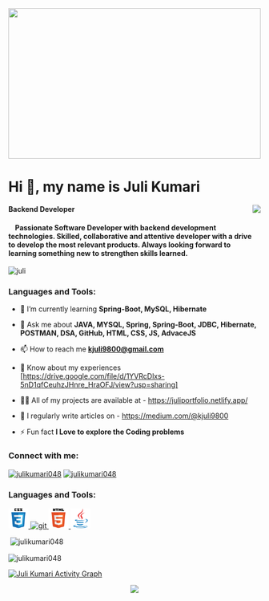 <img width="100%" height="300px" align="center" src="https://image.shutterstock.com/image-vector/programming-web-banner-best-languages-600w-1676060566.jpg" />
<h1>Hi 👋, my name is Juli Kumari</h2>
 <b font-size='50px'>Backend Developer</b>


<img border-radius="10px" align="right" height="220px" src="https://media4.giphy.com/media/ndM7oIOjaDQOhMKtF3/giphy.gif?cid=ecf05e47e475q3mx27994b8k2a4118cfpg4e4uea8d7pnmpf&rid=giphy.gif&ct=g" />
<h4>  &nbsp;&nbsp;&nbsp;&nbsp;Passionate Software Developer with backend development technologies. Skilled, collaborative and attentive developer with a drive to develop the most relevant products. Always looking forward to learning something new to strengthen skills learned.</h4>

<p align="left"> <img src="https://komarev.com/ghpvc/?username=sharmacs8853&label=Profile%20views&color=0e75b6&style=flat" alt="juli" /> </p>


<h3 align="left">Languages and Tools:</h3>

- 🌱 I’m currently learning **Spring-Boot, MySQL, Hibernate**

- 💬 Ask me about **JAVA, MYSQL, Spring, Spring-Boot, JDBC, Hibernate, POSTMAN, DSA, GitHub, HTML, CSS, JS, AdvaceJS**

- 📫 How to reach me **kjuli9800@gmail.com**

- 📄 Know about my experiences [https://drive.google.com/file/d/1YVRcDlxs-5nD1qfCeuhzJHnre_HraOFJ/view?usp=sharing]

- 👨‍💻  All of my projects are available at - https://juliportfolio.netlify.app/

- 📝 I regularly write articles on - https://medium.com/@kjuli9800

- ⚡ Fun fact **I Love to explore the Coding problems**

<h3 align="left">Connect with me:</h3>
<p align="left">
<a href="https://linkedin.com/in/julikumari048" target="blank"><img align="center" src="https://raw.githubusercontent.com/rahuldkjain/github-profile-readme-generator/master/src/images/icons/Social/linked-in-alt.svg" alt="julikumari048" height="30" width="40" /></a>
<a href="https://www.hackerrank.com/julikumari048" target="blank"><img align="center" src="https://raw.githubusercontent.com/rahuldkjain/github-profile-readme-generator/master/src/images/icons/Social/hackerrank.svg" alt="julikumari048" height="30" width="40" /></a>

</p>

<h3 align="left">Languages and Tools:</h3>
<p align="left"> <a href="https://www.w3schools.com/css/" target="_blank" rel="noreferrer"> <img src="https://raw.githubusercontent.com/devicons/devicon/master/icons/css3/css3-original-wordmark.svg" alt="css3" width="40" height="40"/> </a> <a href="https://git-scm.com/" target="_blank" rel="noreferrer"> <img src="https://www.vectorlogo.zone/logos/git-scm/git-scm-icon.svg" alt="git" width="40" height="40"/> </a> <a href="https://www.w3.org/html/" target="_blank" rel="noreferrer"> <img src="https://raw.githubusercontent.com/devicons/devicon/master/icons/html5/html5-original-wordmark.svg" alt="html5" width="40" height="40"/> </a> <a href="https://www.java.com" target="_blank" rel="noreferrer"> <img src="https://raw.githubusercontent.com/devicons/devicon/master/icons/java/java-original.svg" alt="java" width="40" height="40"/> </a>  </p>




<p>&nbsp;<img align="center" src="https://github-readme-stats.vercel.app/api?username=julikumari048&show_icons=true&locale=en" alt="julikumari048" /></p>

<p><img align="center" src="https://github-readme-streak-stats.herokuapp.com/?user=julikumari048&" alt="julikumari048" /></p>




<a href="https://github.com/julikumari048/github-readme-activity-graph"><img alt="Juli Kumari Activity Graph" src="https://activity-graph.herokuapp.com/graph?username=julikumari048&bg_color=0D1117&color=5BCDEC&line=5BCDEC&point=FFFFFF&hide_border=true" /></a>

<p align="center">
  <img  src="https://raw.githubusercontent.com/Trilokia/Trilokia/379277808c61ef204768a61bbc5d25bc7798ccf1/bottom_header.svg">
 </p>





